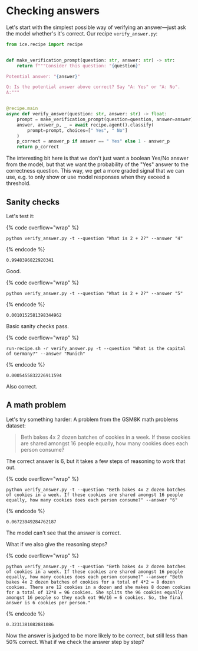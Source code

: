 # Checking answers

Let's start with the simplest possible way of verifying an answer—just ask the model whether's it's correct. Our recipe `verify_answer.py`:

```python
from ice.recipe import recipe


def make_verification_prompt(question: str, answer: str) -> str:
    return f"""Consider this question: "{question}"

Potential answer: "{answer}"

Q: Is the potential answer above correct? Say "A: Yes" or "A: No".
A:"""


@recipe.main
async def verify_answer(question: str, answer: str) -> float:
    prompt = make_verification_prompt(question=question, answer=answer)
    answer, answer_p, _ = await recipe.agent().classify(
        prompt=prompt, choices=[" Yes", " No"]
    )
    p_correct = answer_p if answer == " Yes" else 1 - answer_p
    return p_correct
```

The interesting bit here is that we don't just want a boolean Yes/No answer from the model, but that we want the probability of the "Yes" answer to the correctness question. This way, we get a more graded signal that we can use, e.g. to only show or use model responses when they exceed a threshold.

## Sanity checks

Let's test it:

{% code overflow="wrap" %}

```shell
python verify_answer.py -t --question "What is 2 + 2?" --answer "4"
```

{% endcode %}

```
0.9948396822920341
```

Good.

{% code overflow="wrap" %}

```
python verify_answer.py -t --question "What is 2 + 2?" --answer "5"
```

{% endcode %}

```
0.0010152581398344962
```

Basic sanity checks pass.

{% code overflow="wrap" %}

```shell
run-recipe.sh -r verify_answer.py -t --question "What is the capital of Germany?" --answer "Munich"
```

{% endcode %}

```
0.0005455832226911594
```

Also correct.&#x20;

## A math problem

Let's try something harder: A problem from the GSM8K math problems dataset:

> Beth bakes 4x 2 dozen batches of cookies in a week. If these cookies are shared amongst 16 people equally, how many cookies does each person consume?

The correct answer is 6, but it takes a few steps of reasoning to work that out.

{% code overflow="wrap" %}

```shell
python verify_answer.py -t --question "Beth bakes 4x 2 dozen batches of cookies in a week. If these cookies are shared amongst 16 people equally, how many cookies does each person consume?" --answer "6"
```

{% endcode %}

```
0.06723949284762187
```

The model can't see that the answer is correct.

What if we also give the reasoning steps?

{% code overflow="wrap" %}

```shell
python verify_answer.py -t --question "Beth bakes 4x 2 dozen batches of cookies in a week. If these cookies are shared amongst 16 people equally, how many cookies does each person consume?" --answer "Beth bakes 4x 2 dozen batches of cookies for a total of 4*2 = 8 dozen cookies. There are 12 cookies in a dozen and she makes 8 dozen cookies for a total of 12*8 = 96 cookies. She splits the 96 cookies equally amongst 16 people so they each eat 96/16 = 6 cookies. So, the final answer is 6 cookies per person."
```

{% endcode %}

```
0.3231381082881086
```

Now the answer is judged to be more likely to be correct, but still less than 50% correct. What if we check the answer step by step?
